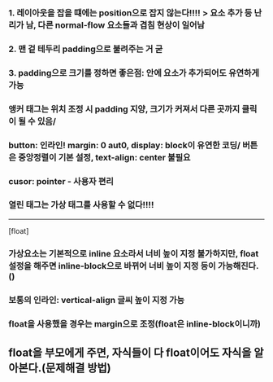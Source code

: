 ### 1. 레이아웃을 잡을 떄에는 position으로 잡지 않는다!!!! > 요소 추가 등 난리가 남, 다른 normal-flow 요소들과 겹침 현상이 일어남

### 2. 맨 겉 테두리 padding으로 불려주는 거 굳

### 3. padding으로 크기를 정하면 좋은점: 안에 요소가 추가되어도 유연하게 가능


### 앵커 태그는 위치 조정 시 padding 지양, 크기가 커져서 다른 곳까지 클릭이 될 수 있음/ 

### button: 인라인! margin: 0 aut0, display: block이 유연한 코딩/ 버튼은 중앙정렬이 기본 설정, text-align: center 불필요
### cusor: pointer - 사용자 편리


### 열린 태그는 가상 태그를 사용할 수 없다!!!!

***
[float]
### 가상요소는 기본적으로 inline 요소라서 너비 높이 지정 불가하지만, float 설정을 해주면 inline-block으로 바뀌어 너비 높이 지정 등이 가능해진다. ()

### 보통의 인라인: vertical-align 글씨 높이 지정 가능
### float을 사용했을 경우는 margin으로 조정(float은 inline-block이니까)



## float을 부모에게 주면, 자식들이 다 float이어도 자식을 알아본다.(문제해결 방법)


